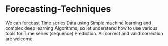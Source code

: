 # Forecasting-Techniques
We can forecast Time series Data using Simple machine learning and complex deep learning Algorithms, so let understand how to use various tools for Time series (sequence) Prediction. All correct and valid correction are welcome.
